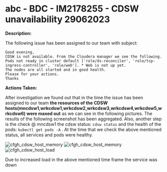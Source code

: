 # abc - BDC - IM2178255 - CDSW unavailability 29062023

<b>Description:</b>

The following issue has been assigned to our team with subject:

```
Good evening,
CDSW is not available. From the Cloudera manager we see the following.
Pods not ready in cluster default ['role/ds-reconciler', 'role/tcp-ingress-controller', 'role/web']. * Web is not up yet.
The nodes are all started and in good health.
Please for your actions.
Thanks

```

<b>Actions Taken:</b>

After investigation we found out that in the time the issue has been assigned to our team **the resources of the CDSW hosts(mncdsw1,wrkcdsw1,wrkcdsw2,wrkcdsw3,wrkcdsw4,wrkcdsw5,wrkcdsw6) were maxed out** as we can see in the following pictures. The results of the following screenshot has been aggregated. 
Also, another step is the check @ mncdsw1 the cdsw status:
`cdsw status` and the health of the pods: `kubectl get pods -A` . 
At the time that we check the above mentioned status, all services and pods were healthy. 

![cfgh_cdsw_host_memory](.media/cfgh_cdsw.JPG)
![cfgh_cdsw_host_memory](.media/cfgh_cdsw_host_memory.JPG)
![cfgh_cdsw_host_load](.media/cfgh_cdsw_host_load.JPG)

Due to increased load in the above mentioned time frame the service was down
